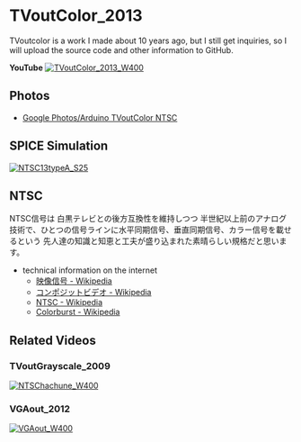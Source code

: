# TVoutColor_2013
TVoutcolor is a work I made about 10 years ago, but I still get inquiries, so I will upload the source code and other information to GitHub.

**YouTube**
[![TVoutColor_2013_W400](https://user-images.githubusercontent.com/115850093/196180642-b91a3d41-69b6-4764-96e9-210bbce51454.jpg)](https://youtu.be/ysMUZaUsUp0)

## Photos
* [Google Photos/Arduino TVoutColor NTSC](https://photos.app.goo.gl/aseyYi4QsXeoAjxZA)

## SPICE Simulation
[![NTSC13typeA_S25](https://user-images.githubusercontent.com/115850093/196097672-c0ff4de6-6d8f-4bb3-8cbc-d50aaaab33cf.jpg)](https://photos.google.com/share/AF1QipNKngOdXD0U9HmfIjQ1FxSkZpxus5Ys4eR3AuklIOX84B2JDc8nB6VQrYJ8avZvxw/photo/AF1QipNzQzuTsvCPuxb29nLvRJkSF4cTsnEUStQ91A-S?key=SU80NkVCRDdyV1l6Z0h4TlRSREN0bnFXcC1yel9R)

## NTSC
NTSC信号は
白黒テレビとの後方互換性を維持しつつ
半世紀以上前のアナログ技術で、ひとつの信号ラインに水平同期信号、垂直同期信号、カラー信号を載せるという
先人達の知識と知恵と工夫が盛り込まれた素晴らしい規格だと思います。

* technical information on the internet
    * [映像信号 - Wikipedia](https://ja.wikipedia.org/wiki/%E6%98%A0%E5%83%8F%E4%BF%A1%E5%8F%B7)
    * [コンポジットビデオ - Wikipedia](https://en.wikipedia.org/wiki/Composite_video)
    * [NTSC - Wikipedia](https://en.wikipedia.org/wiki/NTSC)
    * [Colorburst - Wikipedia](https://en.wikipedia.org/wiki/Colorburst)
  
## Related Videos

### TVoutGrayscale_2009
[![NTSChachune_W400](https://user-images.githubusercontent.com/115850093/196305450-937f4a46-a238-4344-86c5-ed77d6d42a9f.jpg)](https://www.youtube.com/watch?v=dZVFQIFUhwA)

### VGAout_2012
[![VGAout_W400](https://user-images.githubusercontent.com/115850093/196305558-ef569827-9617-4a98-97a7-248a2af67528.jpg)](https://youtu.be/eGhsN9GWh48)
